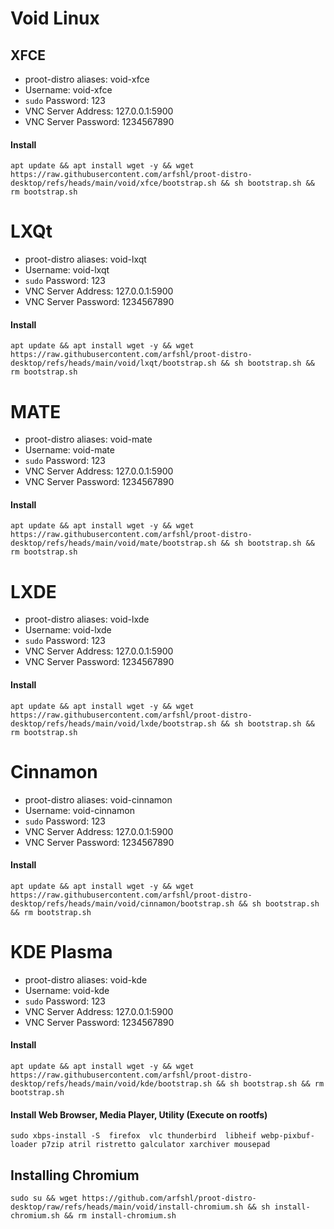 # Void Linux

## XFCE
- proot-distro aliases: void-xfce
- Username: void-xfce
- `sudo` Password: 123
- VNC Server Address: 127.0.0.1:5900
- VNC Server Password: 1234567890


#### Install
    apt update && apt install wget -y && wget https://raw.githubusercontent.com/arfshl/proot-distro-desktop/refs/heads/main/void/xfce/bootstrap.sh && sh bootstrap.sh && rm bootstrap.sh

# LXQt
- proot-distro aliases: void-lxqt
- Username: void-lxqt
- `sudo` Password: 123
- VNC Server Address: 127.0.0.1:5900
- VNC Server Password: 1234567890


#### Install
    apt update && apt install wget -y && wget https://raw.githubusercontent.com/arfshl/proot-distro-desktop/refs/heads/main/void/lxqt/bootstrap.sh && sh bootstrap.sh && rm bootstrap.sh


# MATE
- proot-distro aliases: void-mate
- Username: void-mate
- `sudo` Password: 123
- VNC Server Address: 127.0.0.1:5900
- VNC Server Password: 1234567890


#### Install
    apt update && apt install wget -y && wget https://raw.githubusercontent.com/arfshl/proot-distro-desktop/refs/heads/main/void/mate/bootstrap.sh && sh bootstrap.sh && rm bootstrap.sh


# LXDE
- proot-distro aliases: void-lxde
- Username: void-lxde
- `sudo` Password: 123
- VNC Server Address: 127.0.0.1:5900
- VNC Server Password: 1234567890


#### Install
    apt update && apt install wget -y && wget https://raw.githubusercontent.com/arfshl/proot-distro-desktop/refs/heads/main/void/lxde/bootstrap.sh && sh bootstrap.sh && rm bootstrap.sh


# Cinnamon
- proot-distro aliases: void-cinnamon
- Username: void-cinnamon
- `sudo` Password: 123
- VNC Server Address: 127.0.0.1:5900
- VNC Server Password: 1234567890


#### Install
    apt update && apt install wget -y && wget https://raw.githubusercontent.com/arfshl/proot-distro-desktop/refs/heads/main/void/cinnamon/bootstrap.sh && sh bootstrap.sh && rm bootstrap.sh


# KDE Plasma
- proot-distro aliases: void-kde
- Username: void-kde
- `sudo` Password: 123
- VNC Server Address: 127.0.0.1:5900
- VNC Server Password: 1234567890


#### Install
    apt update && apt install wget -y && wget https://raw.githubusercontent.com/arfshl/proot-distro-desktop/refs/heads/main/void/kde/bootstrap.sh && sh bootstrap.sh && rm bootstrap.sh

#### Install Web Browser, Media Player, Utility (Execute on rootfs)
    sudo xbps-install -S  firefox  vlc thunderbird  libheif webp-pixbuf-loader p7zip atril ristretto galculator xarchiver mousepad 

## Installing Chromium
    sudo su && wget https://github.com/arfshl/proot-distro-desktop/raw/refs/heads/main/void/install-chromium.sh && sh install-chromium.sh && rm install-chromium.sh
